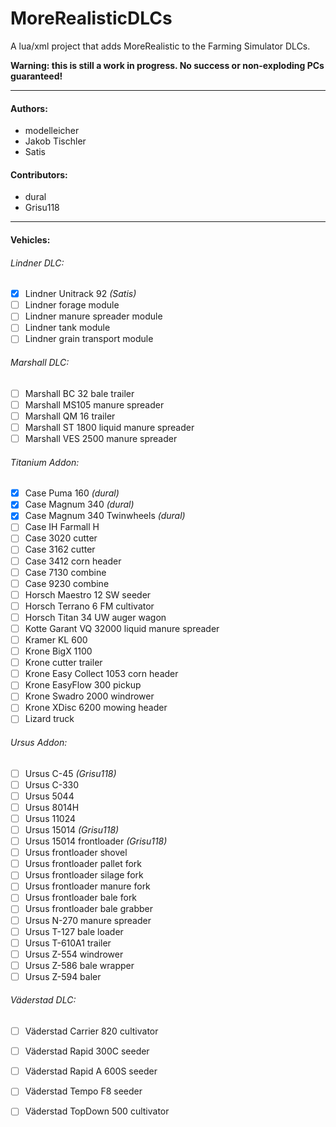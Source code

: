 ﻿MoreRealisticDLCs
=================

A lua/xml project that adds MoreRealistic to the Farming Simulator DLCs.

**Warning: this is still a work in progress. No success or non-exploding PCs guaranteed!**

---

#### Authors:
* modelleicher
* Jakob Tischler
* Satis

#### Contributors:
* dural
* Grisu118

---

#### Vehicles:
###### Lindner DLC:
- [x] Lindner Unitrack 92 *(Satis)*
- [ ] Lindner forage module
- [ ] Lindner manure spreader module
- [ ] Lindner tank module
- [ ] Lindner grain transport module

###### Marshall DLC:
- [ ] Marshall BC 32 bale trailer
- [ ] Marshall MS105 manure spreader
- [ ] Marshall QM 16 trailer
- [ ] Marshall ST 1800 liquid manure spreader
- [ ] Marshall VES 2500 manure spreader

###### Titanium Addon:
- [x] Case Puma 160 *(dural)*
- [x] Case Magnum 340 *(dural)*
- [x] Case Magnum 340 Twinwheels *(dural)*
- [ ] Case IH Farmall H
- [ ] Case 3020 cutter
- [ ] Case 3162 cutter
- [ ] Case 3412 corn header
- [ ] Case 7130 combine
- [ ] Case 9230 combine
- [ ] Horsch Maestro 12 SW seeder
- [ ] Horsch Terrano 6 FM cultivator
- [ ] Horsch Titan 34 UW auger wagon
- [ ] Kotte Garant VQ 32000 liquid manure spreader
- [ ] Kramer KL 600
- [ ] Krone BigX 1100
- [ ] Krone cutter trailer
- [ ] Krone Easy Collect 1053 corn header
- [ ] Krone EasyFlow 300 pickup
- [ ] Krone Swadro 2000 windrower
- [ ] Krone XDisc 6200 mowing header
- [ ] Lizard truck

###### Ursus Addon:
- [ ] Ursus C-45 *(Grisu118)*
- [ ] Ursus C-330
- [ ] Ursus 5044
- [ ] Ursus 8014H
- [ ] Ursus 11024
- [ ] Ursus 15014 *(Grisu118)*
- [ ] Ursus 15014 frontloader *(Grisu118)*
- [ ] Ursus frontloader shovel
- [ ] Ursus frontloader pallet fork
- [ ] Ursus frontloader silage fork
- [ ] Ursus frontloader manure fork
- [ ] Ursus frontloader bale fork
- [ ] Ursus frontloader bale grabber
- [ ] Ursus N-270 manure spreader
- [ ] Ursus T-127 bale loader
- [ ] Ursus T-610A1 trailer
- [ ] Ursus Z-554 windrower
- [ ] Ursus Z-586 bale wrapper
- [ ] Ursus Z-594 baler

###### Väderstad DLC:
- [ ] Väderstad Carrier 820 cultivator
- [ ] Väderstad Rapid 300C seeder
- [ ] Väderstad Rapid A 600S seeder
- [ ] Väderstad Tempo F8 seeder
- [ ] Väderstad TopDown 500 cultivator

